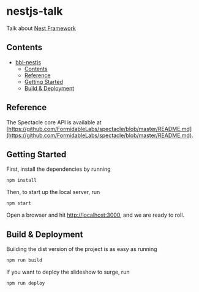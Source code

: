 # nestjs-talk

Talk about [Nest Framework](https://nestjs.com)

## Contents

- [bbl-nestjs](#bbl-nestjs)
    - [Contents](#contents)
    - [Reference](#reference)
    - [Getting Started](#getting-started)
    - [Build & Deployment](#build--deployment)

## Reference

The Spectacle core API is available at [https://github.com/FormidableLabs/spectacle/blob/master/README.md](https://github.com/FormidableLabs/spectacle/blob/master/README.md).

## Getting Started

First, install the dependencies by running

```bash
npm install
```

Then, to start up the local server, run

```bash
npm start
```

Open a browser and hit [http://localhost:3000](http://localhost:3000), and we are ready to roll.

## Build & Deployment

Building the dist version of the project is as easy as running

```bash
npm run build
```

If you want to deploy the slideshow to surge, run

```bash
npm run deploy
```
